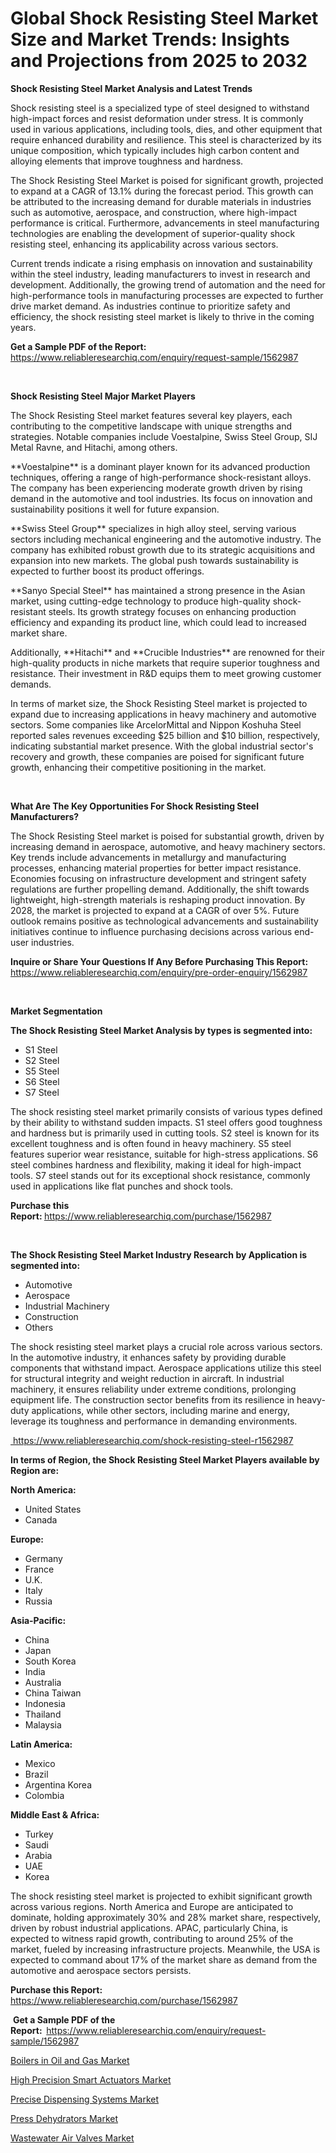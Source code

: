 <p><h1>Global Shock Resisting Steel Market Size and Market Trends: Insights and Projections from 2025 to 2032</h1></p><p><strong>Shock Resisting Steel Market Analysis and Latest Trends</strong></p>
<p><p>Shock resisting steel is a specialized type of steel designed to withstand high-impact forces and resist deformation under stress. It is commonly used in various applications, including tools, dies, and other equipment that require enhanced durability and resilience. This steel is characterized by its unique composition, which typically includes high carbon content and alloying elements that improve toughness and hardness.</p><p>The Shock Resisting Steel Market is poised for significant growth, projected to expand at a CAGR of 13.1% during the forecast period. This growth can be attributed to the increasing demand for durable materials in industries such as automotive, aerospace, and construction, where high-impact performance is critical. Furthermore, advancements in steel manufacturing technologies are enabling the development of superior-quality shock resisting steel, enhancing its applicability across various sectors.</p><p>Current trends indicate a rising emphasis on innovation and sustainability within the steel industry, leading manufacturers to invest in research and development. Additionally, the growing trend of automation and the need for high-performance tools in manufacturing processes are expected to further drive market demand. As industries continue to prioritize safety and efficiency, the shock resisting steel market is likely to thrive in the coming years.</p></p>
<p><strong>Get a Sample PDF of the Report:&nbsp;</strong> <a href="https://www.reliableresearchiq.com/enquiry/request-sample/1562987?utm_campaign=3370&utm_medium=2&utm_source=Github&utm_content=ia&utm_term=31032025&utm_id=shock-resisting-steel">https://www.reliableresearchiq.com/enquiry/request-sample/1562987</a></p>
<p>&nbsp;</p>
<p><strong>Shock Resisting Steel Major Market Players</strong></p>
<p><p>The Shock Resisting Steel market features several key players, each contributing to the competitive landscape with unique strengths and strategies. Notable companies include Voestalpine, Swiss Steel Group, SIJ Metal Ravne, and Hitachi, among others.</p><p>**Voestalpine** is a dominant player known for its advanced production techniques, offering a range of high-performance shock-resistant alloys. The company has been experiencing moderate growth driven by rising demand in the automotive and tool industries. Its focus on innovation and sustainability positions it well for future expansion.</p><p>**Swiss Steel Group** specializes in high alloy steel, serving various sectors including mechanical engineering and the automotive industry. The company has exhibited robust growth due to its strategic acquisitions and expansion into new markets. The global push towards sustainability is expected to further boost its product offerings.</p><p>**Sanyo Special Steel** has maintained a strong presence in the Asian market, using cutting-edge technology to produce high-quality shock-resistant steels. Its growth strategy focuses on enhancing production efficiency and expanding its product line, which could lead to increased market share.</p><p>Additionally, **Hitachi** and **Crucible Industries** are renowned for their high-quality products in niche markets that require superior toughness and resistance. Their investment in R&D equips them to meet growing customer demands.</p><p>In terms of market size, the Shock Resisting Steel market is projected to expand due to increasing applications in heavy machinery and automotive sectors. Some companies like ArcelorMittal and Nippon Koshuha Steel reported sales revenues exceeding $25 billion and $10 billion, respectively, indicating substantial market presence. With the global industrial sector's recovery and growth, these companies are poised for significant future growth, enhancing their competitive positioning in the market.</p></p>
<p>&nbsp;</p>
<p><strong>What Are The Key Opportunities For Shock Resisting Steel Manufacturers?</strong></p>
<p><p>The Shock Resisting Steel market is poised for substantial growth, driven by increasing demand in aerospace, automotive, and heavy machinery sectors. Key trends include advancements in metallurgy and manufacturing processes, enhancing material properties for better impact resistance. Economies focusing on infrastructure development and stringent safety regulations are further propelling demand. Additionally, the shift towards lightweight, high-strength materials is reshaping product innovation. By 2028, the market is projected to expand at a CAGR of over 5%. Future outlook remains positive as technological advancements and sustainability initiatives continue to influence purchasing decisions across various end-user industries.</p></p>
<p><strong>Inquire or Share Your Questions If Any Before Purchasing This Report:</strong> <a href="https://www.reliableresearchiq.com/enquiry/pre-order-enquiry/1562987?utm_campaign=3370&utm_medium=2&utm_source=Github&utm_content=ia&utm_term=31032025&utm_id=shock-resisting-steel">https://www.reliableresearchiq.com/enquiry/pre-order-enquiry/1562987</a></p>
<p>&nbsp;</p>
<p><strong>Market Segmentation</strong></p>
<p><strong>The Shock Resisting Steel Market Analysis by types is segmented into:</strong></p>
<p><ul><li>S1 Steel</li><li>S2 Steel</li><li>S5 Steel</li><li>S6 Steel</li><li>S7 Steel</li></ul></p>
<p><p>The shock resisting steel market primarily consists of various types defined by their ability to withstand sudden impacts. S1 steel offers good toughness and hardness but is primarily used in cutting tools. S2 steel is known for its excellent toughness and is often found in heavy machinery. S5 steel features superior wear resistance, suitable for high-stress applications. S6 steel combines hardness and flexibility, making it ideal for high-impact tools. S7 steel stands out for its exceptional shock resistance, commonly used in applications like flat punches and shock tools.</p></p>
<p><strong>Purchase this Report:&nbsp;</strong><a href="https://www.reliableresearchiq.com/purchase/1562987?utm_campaign=3370&utm_medium=2&utm_source=Github&utm_content=ia&utm_term=31032025&utm_id=shock-resisting-steel">https://www.reliableresearchiq.com/purchase/1562987</a></p>
<p>&nbsp;</p>
<p><strong>The Shock Resisting Steel Market Industry Research by Application is segmented into:</strong></p>
<p><ul><li>Automotive</li><li>Aerospace</li><li>Industrial Machinery</li><li>Construction</li><li>Others</li></ul></p>
<p><p>The shock resisting steel market plays a crucial role across various sectors. In the automotive industry, it enhances safety by providing durable components that withstand impact. Aerospace applications utilize this steel for structural integrity and weight reduction in aircraft. In industrial machinery, it ensures reliability under extreme conditions, prolonging equipment life. The construction sector benefits from its resilience in heavy-duty applications, while other sectors, including marine and energy, leverage its toughness and performance in demanding environments.</p></p>
<p><a href="https://www.reliableresearchiq.com/shock-resisting-steel-r1562987?utm_campaign=3370&utm_medium=2&utm_source=Github&utm_content=ia&utm_term=31032025&utm_id=shock-resisting-steel">&nbsp;https://www.reliableresearchiq.com/shock-resisting-steel-r1562987</a></p>
<p><strong>In terms of Region, the Shock Resisting Steel Market Players available by Region are:</strong></p>
<p>
    <p> <strong> North America: </strong>
        <ul>
            <li>United States</li>
            <li>Canada</li>
        </ul>
        </p> 
    <p> <strong> Europe: </strong>
        <ul>
            <li>Germany</li>
            <li>France</li>
            <li>U.K.</li>
            <li>Italy</li>
            <li>Russia</li>
        </ul>
        </p> 
    <p> <strong> Asia-Pacific: </strong>
        <ul>
            <li>China</li>
            <li>Japan</li>
            <li>South Korea</li>
            <li>India</li>
            <li>Australia</li>
            <li>China Taiwan</li>
            <li>Indonesia</li>
            <li>Thailand</li>
            <li>Malaysia</li>
        </ul>
        </p> 
    <p> <strong> Latin America: </strong>
        <ul>
            <li>Mexico</li>
            <li>Brazil</li>
            <li>Argentina Korea</li>
            <li>Colombia</li>
        </ul>
        </p> 
    <p> <strong> Middle East & Africa: </strong>
        <ul>
            <li>Turkey</li>
            <li>Saudi</li>
            <li>Arabia</li>
            <li>UAE</li>
            <li>Korea</li>
        </ul>
    </p>
    </p>
<p><p>The shock resisting steel market is projected to exhibit significant growth across various regions. North America and Europe are anticipated to dominate, holding approximately 30% and 28% market share, respectively, driven by robust industrial applications. APAC, particularly China, is expected to witness rapid growth, contributing to around 25% of the market, fueled by increasing infrastructure projects. Meanwhile, the USA is expected to command about 17% of the market share as demand from the automotive and aerospace sectors persists.</p></p>
<p><strong>Purchase this Report: </strong><a href="https://www.reliableresearchiq.com/purchase/1562987?utm_campaign=3370&utm_medium=2&utm_source=Github&utm_content=ia&utm_term=31032025&utm_id=shock-resisting-steel">https://www.reliableresearchiq.com/purchase/1562987</a></p>
<p>&nbsp;<strong>Get a Sample PDF of the Report:&nbsp;&nbsp;</strong><a href="https://www.reliableresearchiq.com/enquiry/request-sample/1562987?utm_campaign=3370&utm_medium=2&utm_source=Github&utm_content=ia&utm_term=31032025&utm_id=shock-resisting-steel">https://www.reliableresearchiq.com/enquiry/request-sample/1562987</a></p>
<p><strong></strong></p>
<p><p><a href="https://www.linkedin.com/pulse/report-boilers-oil-gas-market-rapid-expansion-cagr-134-6ynmf?utm_campaign=3370&utm_medium=2&utm_source=Github&utm_content=ia&utm_term=31032025&utm_id=shock-resisting-steel">Boilers in Oil and Gas Market</a></p><p><a href="https://www.linkedin.com/pulse/high-precision-smart-actuators-market-evolution-global-9uxnf?utm_campaign=3370&utm_medium=2&utm_source=Github&utm_content=ia&utm_term=31032025&utm_id=shock-resisting-steel">High Precision Smart Actuators Market</a></p><p><a href="https://www.linkedin.com/pulse/precise-dispensing-systems-market-size-continuously-3eewf?utm_campaign=3370&utm_medium=2&utm_source=Github&utm_content=ia&utm_term=31032025&utm_id=shock-resisting-steel">Precise Dispensing Systems Market</a></p><p><a href="https://www.linkedin.com/pulse/investment-potential-press-dehydrators-market-scope-trends-24csf?utm_campaign=3370&utm_medium=2&utm_source=Github&utm_content=ia&utm_term=31032025&utm_id=shock-resisting-steel">Press Dehydrators Market</a></p><p><a href="https://www.linkedin.com/pulse/wastewater-air-valves-market-trends-analysis-2025-2032-size-bofdf?utm_campaign=3370&utm_medium=2&utm_source=Github&utm_content=ia&utm_term=31032025&utm_id=shock-resisting-steel">Wastewater Air Valves Market</a></p></p>